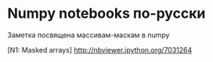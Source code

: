 Numpy notebooks по-русски
=========================

Заметка посвящена массивам-маскам в numpy

[N1: Masked arrays] http://nbviewer.ipython.org/7031264

